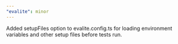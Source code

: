 ```yaml
---
"evalite": minor
---
```


Added setupFiles option to evalite.config.ts for loading environment variables and other setup files before tests run.
